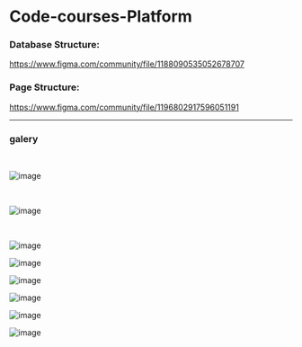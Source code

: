 # Code-courses-Platform

<h3>Database Structure: </h3><a href='https://www.figma.com/community/file/1188090535052678707'>https://www.figma.com/community/file/1188090535052678707</a>
<h3>Page Structure: </h3><a href='https://www.figma.com/community/file/1196802917596051191'>https://www.figma.com/community/file/1196802917596051191</a>

<hr>
<h3>galery</h3>
<br>

![image](https://user-images.githubusercontent.com/82625479/209466501-e3a7cb03-a77f-4922-9bcd-5611b51c7eea.png)

<br>

![image](https://user-images.githubusercontent.com/82625479/209466521-e06ab43a-bd29-4d5f-b692-ee25b50982f1.png)

<br>

![image](https://user-images.githubusercontent.com/82625479/209466424-26344cc6-e6ce-4f03-ad0a-fb5ffaec5152.png)

![image](https://user-images.githubusercontent.com/82625479/209559638-2a62a108-792b-4c05-ab77-d0739a281fd9.png)

![image](https://user-images.githubusercontent.com/82625479/210534097-eac8f194-0b18-409b-a7de-ce689c83fc1d.png)

![image](https://user-images.githubusercontent.com/82625479/210534269-2b2e75a9-7149-4243-8b56-b13ac4f78723.png)

![image](https://user-images.githubusercontent.com/82625479/212683727-2654380a-ec57-4cbf-acb4-58ef0c4febf6.png)

![image](https://user-images.githubusercontent.com/82625479/212683879-ad3b76be-638a-4157-85d4-68cdc42e0646.png)
